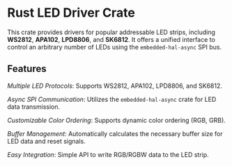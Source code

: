# Rust LED Driver Crate

This crate provides drivers for popular addressable LED strips, including **WS2812**, **APA102**, **LPD8806**, and **SK6812**. It offers a unified interface to control an arbitrary number of LEDs using the `embedded-hal-async` SPI bus.

## Features

*Multiple LED Protocols*: Supports WS2812, APA102, LPD8806, and SK6812.

*Async SPI Communication*: Utilizes the `embedded-hal-async` crate for LED data transmission.

*Customizable Color Ordering*: Supports dynamic color ordering (RGB, GRB).

*Buffer Management*: Automatically calculates the necessary buffer size for LED data and reset signals.

*Easy Integration*: Simple API to write RGB/RGBW data to the LED strip.
